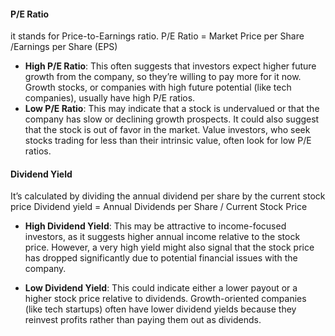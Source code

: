 #### P/E Ratio
it stands for Price-to-Earnings ratio.
P/E Ratio = Market Price per Share​/Earnings per Share (EPS)

- **High P/E Ratio**: This often suggests that investors expect higher future growth from the company, so they’re willing to pay more for it now. Growth stocks, or companies with high future potential (like tech companies), usually have high P/E ratios.
- **Low P/E Ratio**: This may indicate that a stock is undervalued or that the company has slow or declining growth prospects. It could also suggest that the stock is out of favor in the market. Value investors, who seek stocks trading for less than their intrinsic value, often look for low P/E ratios.
#### Dividend Yield
It’s calculated by dividing the annual dividend per share by the current stock price
Dividend yield = Annual Dividends per Share / Current Stock Price

- **High Dividend Yield**: This may be attractive to income-focused investors, as it suggests higher annual income relative to the stock price. However, a very high yield might also signal that the stock price has dropped significantly due to potential financial issues with the company.
    
- **Low Dividend Yield**: This could indicate either a lower payout or a higher stock price relative to dividends. Growth-oriented companies (like tech startups) often have lower dividend yields because they reinvest profits rather than paying them out as dividends.